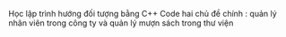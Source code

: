 Học lập trình hướng đối tượng bằng C++
Code hai chủ đề chính : quản lý nhân viên trong công ty và quản lý mượn sách trong thư viện
